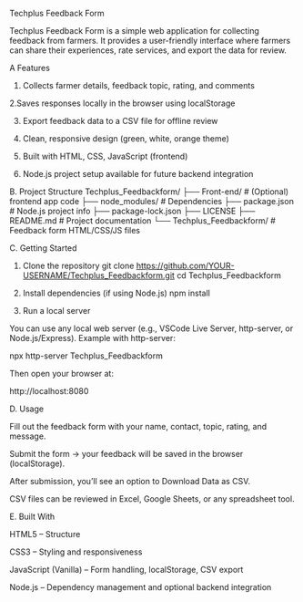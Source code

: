 Techplus Feedback Form

Techplus Feedback Form is a simple web application for collecting feedback from farmers.
It provides a user-friendly interface where farmers can share their experiences, rate services, and export the data for review.

A Features

1. Collects farmer details, feedback topic, rating, and comments

2.Saves responses locally in the browser using localStorage

3. Export feedback data to a CSV file for offline review

4. Clean, responsive design (green, white, orange theme)

5. Built with HTML, CSS, JavaScript (frontend)

6. Node.js project setup available for future backend integration

B. Project Structure
Techplus_Feedbackform/
├── Front-end/              # (Optional) frontend app code
├── node_modules/           # Dependencies
├── package.json            # Node.js project info
├── package-lock.json
├── LICENSE
├── README.md               # Project documentation
└── Techplus_Feedbackform/  # Feedback form HTML/CSS/JS files

C. Getting Started
1. Clone the repository
git clone https://github.com/YOUR-USERNAME/Techplus_Feedbackform.git
cd Techplus_Feedbackform

2. Install dependencies (if using Node.js)
npm install

3. Run a local server

You can use any local web server (e.g., VSCode Live Server, http-server, or Node.js/Express).
Example with http-server:

npx http-server Techplus_Feedbackform


Then open your browser at:

http://localhost:8080

D. Usage

Fill out the feedback form with your name, contact, topic, rating, and message.

Submit the form → your feedback will be saved in the browser (localStorage).

After submission, you’ll see an option to Download Data as CSV.

CSV files can be reviewed in Excel, Google Sheets, or any spreadsheet tool.

E. Built With

HTML5 – Structure

CSS3 – Styling and responsiveness

JavaScript (Vanilla) – Form handling, localStorage, CSV export

Node.js – Dependency management and optional backend integration
